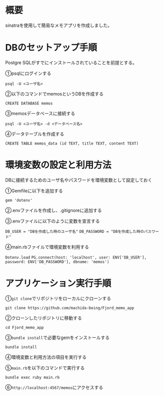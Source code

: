 # 概要
sinatraを使用して簡易なメモアプリを作成しました。

# DBのセットアップ手順
Postgre SQLがすでにインストールされていることを前提とする。

①psqlにログインする

`psql -U <ユーザ名>`

②以下のコマンドでmemosというDBを作成する

`CREATE DATABASE memos`

③memosデータベースに接続する

`psql -U <ユーザ名> -d <データベース名>`

④データテーブルを作成する

`CREATE TABLE memos_data (id TEXT, title TEXT, content TEXT)`

# 環境変数の設定と利用方法
DBに接続するためのユーザ名やパスワードを環境変数として設定しておく

①Gemfileに以下を追加する

`gem 'dotenv'`

②.envファイルを作成し、.gitignoreに追加する


③.envファイルに以下のように変数を宣言する

`DB_USER = "DBを作成した時のユーザ名"`
`DB_PASSWORD = "DBを作成した時のパスワード"`

④main.rbファイルで環境変数を利用する

`Dotenv.load`
`PG.connect(host: 'localhost', user: ENV['DB_USER'], password: ENV['DB_PASSWORD'], dbname: 'memos')`

# アプリケーション実行手順
①`git clone`でリポジトリをローカルにクローンする

`git clone https://github.com/machida-being/Fjord_memo_app`

②クローンしたリポジトリに移動する

`cd Fjord_memo_app`

③`bundle install`で必要なgemをインストールする 

`bundle install`

④環境変数と利用方法の項目を実行する


⑤`main.rb`を以下のコマンドで実行する 

`bundle exec ruby main.rb`

⑥`http://localhost:4567/memos`にアクセスする <br>
